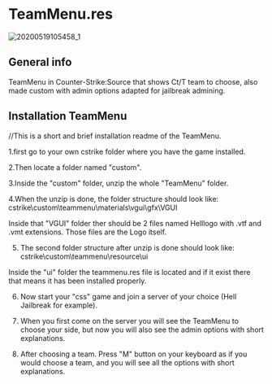 # TeamMenu.res

![20200519105458_1](https://user-images.githubusercontent.com/10328699/82306343-3aa64580-99bf-11ea-9fea-390089740cd9.jpg)




## General info

TeamMenu in Counter-Strike:Source that shows Ct/T team to choose, also made custom with admin options adapted for jailbreak admining.

## Installation TeamMenu

//This is a short and brief installation readme of the TeamMenu.

1.first go to your own cstrike folder where you have the game installed.

2.Then locate a folder named "custom".

3.Inside the "custom" folder, unzip the whole "TeamMenu" folder.

4.When the unzip is done, the folder structure should look like: cstrike\custom\teammenu\materials\vgui\gfx\VGUI 

Inside that "VGUI" folder ther should be 2 files named Helllogo with .vtf and .vmt extensions. Those files are the Logo itself.

5. The second folder structure after unzip is done should look like: cstrike\custom\teammenu\resource\ui

Inside the "ui" folder the teammenu.res file is located and if it exist there that means it has been installed properly.

6. Now start your "css" game and join a server of your choice (Hell Jailbreak for example).

7. When you first come on the server you will see the TeamMenu to choose your side, but now you will also see the admin options with short explanations.

8. After choosing a team. Press "M" button on your keyboard as if you would choose a team, and you will see all the options with short explanations.





